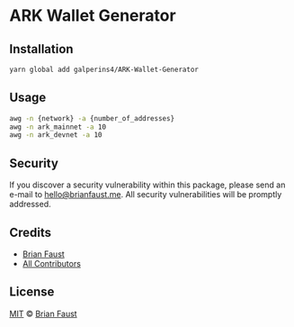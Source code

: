 # ARK Wallet Generator

## Installation

```bash
yarn global add galperins4/ARK-Wallet-Generator
```

## Usage

```bash
awg -n {network} -a {number_of_addresses}
awg -n ark_mainnet -a 10
awg -n ark_devnet -a 10
```

## Security

If you discover a security vulnerability within this package, please send an e-mail to hello@brianfaust.me. All security vulnerabilities will be promptly addressed.

## Credits

- [Brian Faust](https://github.com/faustbrian)
- [All Contributors](../../contributors)

## License

[MIT](LICENSE) © [Brian Faust](https://brianfaust.me)
